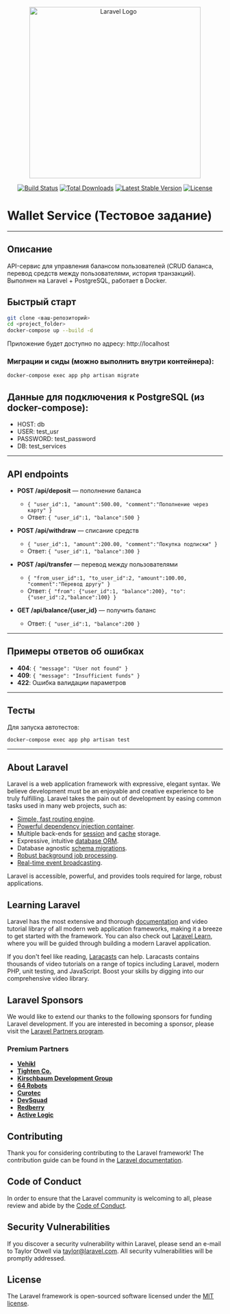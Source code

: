 <p align="center"><a href="https://laravel.com" target="_blank"><img src="https://raw.githubusercontent.com/laravel/art/master/logo-lockup/5%20SVG/2%20CMYK/1%20Full%20Color/laravel-logolockup-cmyk-red.svg" width="400" alt="Laravel Logo"></a></p>

<p align="center">
<a href="https://github.com/laravel/framework/actions"><img src="https://github.com/laravel/framework/workflows/tests/badge.svg" alt="Build Status"></a>
<a href="https://packagist.org/packages/laravel/framework"><img src="https://img.shields.io/packagist/dt/laravel/framework" alt="Total Downloads"></a>
<a href="https://packagist.org/packages/laravel/framework"><img src="https://img.shields.io/packagist/v/laravel/framework" alt="Latest Stable Version"></a>
<a href="https://packagist.org/packages/laravel/framework"><img src="https://img.shields.io/packagist/l/laravel/framework" alt="License"></a>
</p>

# Wallet Service (Тестовое задание)

---

## Описание
API-сервис для управления балансом пользователей (CRUD баланса, перевод средств между пользователями, история транзакций). Выполнен на Laravel + PostgreSQL, работает в Docker.

## Быстрый старт

```bash
git clone <ваш-репозиторий>
cd <project_folder>
docker-compose up --build -d
```

Приложение будет доступно по адресу: http://localhost

### Миграции и сиды (можно выполнить внутри контейнера):

```bash
docker-compose exec app php artisan migrate
```

## Данные для подключения к PostgreSQL (из docker-compose):
- HOST: db
- USER: test_usr
- PASSWORD: test_password
- DB: test_services

---

## API endpoints

- **POST /api/deposit** — пополнение баланса
  - `{ "user_id":1, "amount":500.00, "comment":"Пополнение через карту" }`
  - Ответ: `{ "user_id":1, "balance":500 }`

- **POST /api/withdraw** — списание средств
  - `{ "user_id":1, "amount":200.00, "comment":"Покупка подписки" }`
  - Ответ: `{ "user_id":1, "balance":300 }`

- **POST /api/transfer** — перевод между пользователями
  - `{ "from_user_id":1, "to_user_id":2, "amount":100.00, "comment":"Перевод другу" }`
  - Ответ: `{ "from": {"user_id":1, "balance":200}, "to": {"user_id":2,"balance":100} }`

- **GET /api/balance/{user_id}** — получить баланс
  - Ответ: `{ "user_id":1, "balance":200 }`

---

## Примеры ответов об ошибках
- **404**: `{ "message": "User not found" }`
- **409**: `{ "message": "Insufficient funds" }`
- **422**: Ошибка валидации параметров

---

## Тесты
Для запуска автотестов:
```bash
docker-compose exec app php artisan test
```

---

## About Laravel

Laravel is a web application framework with expressive, elegant syntax. We believe development must be an enjoyable and creative experience to be truly fulfilling. Laravel takes the pain out of development by easing common tasks used in many web projects, such as:

- [Simple, fast routing engine](https://laravel.com/docs/routing).
- [Powerful dependency injection container](https://laravel.com/docs/container).
- Multiple back-ends for [session](https://laravel.com/docs/session) and [cache](https://laravel.com/docs/cache) storage.
- Expressive, intuitive [database ORM](https://laravel.com/docs/eloquent).
- Database agnostic [schema migrations](https://laravel.com/docs/migrations).
- [Robust background job processing](https://laravel.com/docs/queues).
- [Real-time event broadcasting](https://laravel.com/docs/broadcasting).

Laravel is accessible, powerful, and provides tools required for large, robust applications.

## Learning Laravel

Laravel has the most extensive and thorough [documentation](https://laravel.com/docs) and video tutorial library of all modern web application frameworks, making it a breeze to get started with the framework. You can also check out [Laravel Learn](https://laravel.com/learn), where you will be guided through building a modern Laravel application.

If you don't feel like reading, [Laracasts](https://laracasts.com) can help. Laracasts contains thousands of video tutorials on a range of topics including Laravel, modern PHP, unit testing, and JavaScript. Boost your skills by digging into our comprehensive video library.

## Laravel Sponsors

We would like to extend our thanks to the following sponsors for funding Laravel development. If you are interested in becoming a sponsor, please visit the [Laravel Partners program](https://partners.laravel.com).

### Premium Partners

- **[Vehikl](https://vehikl.com)**
- **[Tighten Co.](https://tighten.co)**
- **[Kirschbaum Development Group](https://kirschbaumdevelopment.com)**
- **[64 Robots](https://64robots.com)**
- **[Curotec](https://www.curotec.com/services/technologies/laravel)**
- **[DevSquad](https://devsquad.com/hire-laravel-developers)**
- **[Redberry](https://redberry.international/laravel-development)**
- **[Active Logic](https://activelogic.com)**

## Contributing

Thank you for considering contributing to the Laravel framework! The contribution guide can be found in the [Laravel documentation](https://laravel.com/docs/contributions).

## Code of Conduct

In order to ensure that the Laravel community is welcoming to all, please review and abide by the [Code of Conduct](https://laravel.com/docs/contributions#code-of-conduct).

## Security Vulnerabilities

If you discover a security vulnerability within Laravel, please send an e-mail to Taylor Otwell via [taylor@laravel.com](mailto:taylor@laravel.com). All security vulnerabilities will be promptly addressed.

## License

The Laravel framework is open-sourced software licensed under the [MIT license](https://opensource.org/licenses/MIT).
